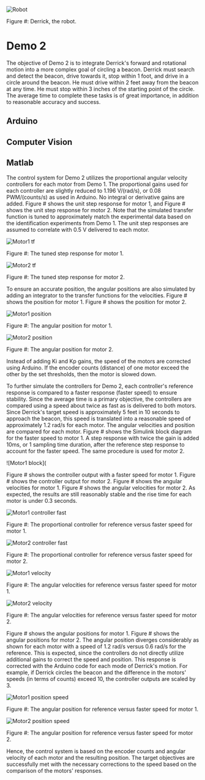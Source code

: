 
![Robot](https://github.com/mtyler14/SEED_Group12/blob/master/Demo%202/images/derrick.JPG)

Figure #: Derrick, the robot.

# Demo 2
The objective of Demo 2 is to integrate Derrick's forward and rotational motion into a more complex goal of circling a beacon. Derrick must search and detect the beacon, drive towards it, stop within 1 foot, and drive in a circle around the beacon. He must drive within 2 feet away from the beacon at any time. He must stop within 3 inches of the starting point of the circle. The average time to complete these tasks is of great importance, in addition to reasonable accuracy and success.

## Arduino


## Computer Vision


## Matlab
The control system for Demo 2 utilizes the proportional angular velocity controllers for each motor from Demo 1. The proportional gains used for each controller are slightly reduced to 1.196 V/(rad/s), or 0.08 PWM/(counts/s) as used in Arduino. No integral or derivative gains are added. Figure # shows the unit step response for motor 1, and Figure # shows the unit step response for motor 2. Note that the simulated transfer function is tuned to approximately match the experimental data based on the identification experiments from Demo 1. The unit step responses are assumed to correlate with 0.5 V delivered to each motor.

![Motor1 tf](https://github.com/mtyler14/SEED_Group12/blob/master/Demo%202/images/motor1_tf.jpg)

Figure #: The tuned step response for motor 1.

![Motor2 tf](https://github.com/mtyler14/SEED_Group12/blob/master/Demo%202/images/motor2_tf.jpg)

Figure #: The tuned step response for motor 2.

To ensure an accurate position, the angular positions are also simulated by adding an integrator to the transfer functions for the velocities. Figure # shows the position for motor 1. Figure # shows the position for motor 2.

![Motor1 position](https://github.com/mtyler14/SEED_Group12/blob/master/Demo%202/images/motor1_pos.jpg)

Figure #: The angular position for motor 1.

![Motor2 position](https://github.com/mtyler14/SEED_Group12/blob/master/Demo%202/images/motor2_pos.jpg)

Figure #: The angular position for motor 2.

Instead of adding Ki and Kp gains, the speed of the motors are corrected using Arduino. If the encoder counts (distance) of one motor exceed the other by the set thresholds, then the motor is slowed down.

To further simulate the controllers for Demo 2, each controller's reference response is compared to a faster response (faster speed) to ensure stability. Since the average time is a primary objective, the controllers are compared using a speed about twice as fast as is delivered to both motors. Since Derrick's target speed is approximately 5 feet in 10 seconds to approach the beacon, this speed is translated into a reasonable speed of approximately 1.2 rad/s for each motor. The angular velocities and position are compared for each motor. Figure # shows the Simulink block diagram for the faster speed to motor 1. A step response with twice the gain is added 10ms, or 1 sampling time duration, after the reference step response to account for the faster speed. The same procedure is used for motor 2.

![Motor1 block](

Figure # shows the controller output with a faster speed for motor 1. Figure # shows the controller output for motor 2. Figure # shows the angular velocities for motor 1. Figure # shows the angular velocities for motor 2. As expected, the results are still reasonably stable and the rise time for each motor is under 0.3 seconds. 

![Motor1 controller fast](https://github.com/mtyler14/SEED_Group12/blob/master/Demo%202/images/motor1_control.jpg)

Figure #: The proportional controller for reference versus faster speed for motor 1.

![Motor2 controller fast](https://github.com/mtyler14/SEED_Group12/blob/master/Demo%202/images/motor2_control.jpg)

Figure #: The proportional controller for reference versus faster speed for motor 2.

![Motor1 velocity](https://github.com/mtyler14/SEED_Group12/blob/master/Demo%202/images/motor1_veloc.jpg)

Figure #: The angular velocities for reference versus faster speed for motor 1.

![Motor2 velocity](https://github.com/mtyler14/SEED_Group12/blob/master/Demo%202/images/motor2_veloc.jpg)

Figure #: The angular velocities for reference versus faster speed for motor 2.

Figure # shows the angular positions for motor 1. Figure # shows the angular positions for motor 2. The angular position diverges considerably as shown for each motor with a speed of 1.2 rad/s versus 0.6 rad/s for the reference. This is expected, since the controllers do not directly utilize additional gains to correct the speed and position. This response is corrected with the Arduino code for each mode of Derrick's motion. For example, if Derrick circles the beacon and the difference in the motors' speeds (in terms of counts) exceed 10, the controller outputs are scaled by 3. 

![Motor1 position speed](https://github.com/mtyler14/SEED_Group12/blob/master/Demo%202/images/motor1_pos_speed.jpg)

Figure #: The angular position for reference versus faster speed for motor 1.

![Motor2 position speed](https://github.com/mtyler14/SEED_Group12/blob/master/Demo%202/images/motor2_pos_speed.jpg)

Figure #: The angular position for reference versus faster speed for motor 2.

Hence, the control system is based on the encoder counts and angular velocity of each motor and the resulting position. The target objectives are successfully met with the necessary corrections to the speed based on the comparison of the motors' responses.
